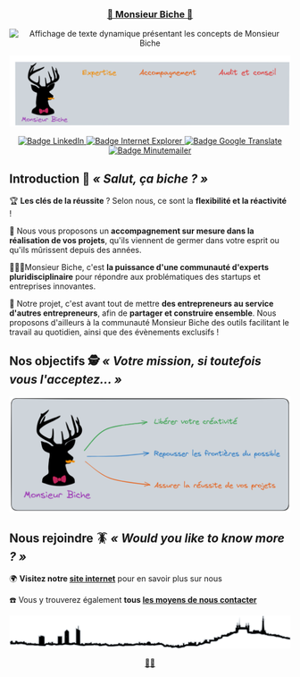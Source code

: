 
<h3 align="center"><a href='https://monsieur-biche.fr' title='Cliquez pour accéder au site internet de Monsieur Biche'>🦌 Monsieur Biche 🦌</a></h3>

<p align='center'>
    <img src="http://readme-typing-svg.herokuapp.com?font=Gloria+Hallelujah&size=22&duration=2000&pause=1000&color=2f9e44&center=true&random=false&width=500&lines=Accompagnement+sur+mesure;Direction+Technique+as+a+Service;CTO+as+a+Service;Construire+des+relations+de+confiance;Selon+vos+besoins%2C+%C3%A0+votre+rythme" alt="Affichage de texte dynamique présentant les concepts de Monsieur Biche" />
</p>

<p align='center'>
    <img src='/images/monsieurbiche-banner-fr.png' alt='Bannière présentant les activités de Monsieur Biche : Expertise, Accompagnement, Audio et conseil' />
</p>

<!-- Social & useful links -->
<p align='center'>
    <!-- LinkedIn -->
    <a href='https://www.linkedin.com/monsieur-biche' title='Page LinkedIn de Monsieur Biche'>
        <img src="https://img.shields.io/badge/LinkedIn-1971c2?style=for-the-badge&logo=linkedin&logoColor=white" alt='Badge LinkedIn' />
    </a>
    <!-- Website -->
    <a href='https://monsieur-biche.fr' title='Site internet de Monsieur Biche'>
        <img src="https://img.shields.io/badge/Site internet-9c36b5?style=for-the-badge&logo=InternetExplorer&logoColor=white" alt='Badge Internet Explorer' />
    </a>
    <!-- English version -->
    <a href='https://github.com/MonsieurBiche/.github/blob/main/profile/README.en-US.md' title='Display this page in English'>
        <img src="https://img.shields.io/badge/Read%20this%20page%20in%20english-2f9e44?style=for-the-badge&logo=GoogleTranslate&logoColor=white" alt='Badge Google Translate' />
    </a>
    <!-- Contact -->
    <a href='https://monsieur-biche.fr/join-us' title='Contacter Monsieur Biche'>
        <img src="https://img.shields.io/badge/Nous%20contacter-e8590c?style=for-the-badge&logo=minutemailer&logoColor=white" alt='Badge Minutemailer' />
    </a>
</p>

## []() Introduction 🤝 _« Salut, ça biche ? »_
<!-- Notre version à nous du « Salut, ça farte ? » de Brice de Nice (2005) -->

🏆 **Les clés de la réussite** ? Selon nous, ce sont la **flexibilité et la réactivité** !

🌱 Nous vous proposons un **accompagnement sur mesure dans la réalisation de vos projets**, qu'ils viennent de germer dans votre esprit ou qu'ils mûrissent depuis des années. 

🧑‍🤝‍🧑Monsieur Biche, c'est **la puissance d'une communauté d'experts pluridisciplinaire** pour répondre aux problématiques des startups et entreprises innovantes.

💪 Notre projet, c'est avant tout de mettre **des entrepreneurs au service d'autres entrepreneurs**, afin de **partager et construire ensemble**. Nous proposons d'ailleurs à la communauté Monsieur Biche des outils facilitant le travail au quotidien, ainsi que des évènements exclusifs !

## []() Nos objectifs 🕵️ _« Votre mission, si toutefois vous l'acceptez... »_
<!-- Mission Impossible (1996-2024) -->

<p align='center'>
    <img src='/images/monsieurbiche-goal-fr.png' width="750px" alt='Graphique présentant les missions de Monsieur Biche : libérer votre créativité, repousser les frontières du possible, assurer la réussite de vos projets' />
</p>

## []() Nous rejoindre 🪳 _« Would you like to know more ? »_ 
<!-- Starship Troopers (1997) -->

🌍 **Visitez notre [site internet](https://monsieur-biche.fr/)** pour en savoir plus sur nous  
  
☎️ Vous y trouverez également **tous [les moyens de nous contacter](https://monsieur-biche.fr/join-us)**  

<p align='center'>
    <img src='/images/skyline-lyon-france.png' width='800px' alt='Skyline représentant la ville de Lyon avec ses principaux édifices' />
</p>

<p align='center'>
    <a href='https://www.youtube.com/watch?v=t9XRnbuOyHc'>🏐🦌</a>
    <!-- RRRrrr (2003) -->
</p>

<!-- EOF -->
